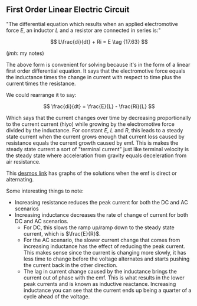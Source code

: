 ## First Order Linear Electric Circuit

"The differential equation which results when an applied electromotive force $E$, an inductor $L$ and a resistor are connected in series is:"

$$ L\frac{di}{dt} + Ri = E \tag {17.63} $$

(*jmh*: my notes)

The above form is convenient for solving because it's in the form of a linear first order differential equation. It says that the electromotive force equals the inductance times the change in current with respect to time plus the current times the resistance.

We could rearrange it to say:

$$ \frac{di}{dt} = \frac{E}{L} - \frac{Ri}{L} $$

Which says that the current changes over time by decreasing proportionally to the current current (hiyo) while growing by the electromotive force divided by the inductance. For constant $E$, $L$ and $R$, this leads to a steady state current when the current grows enough that current loss caused by resistance equals the current growth caused by emf. This is makes the steady state current a sort of "terminal current" just like terminal velocity is the steady state where acceleration from gravity equals deceleration from air resistance.

This [desmos link](https://www.desmos.com/calculator/tzigt2uc7x) has graphs of the solutions when the emf is direct or alternating.

Some interesting things to note:

* Increasing resistance reduces the peak current for both the DC and AC scenarios
* Increasing inductance decreases the rate of change of current for both DC and AC scenarios.
    * For DC, this slows the ramp up/ramp down to the steady state current, which is $\frac{E}{R}$.
    * For the AC scenario, the slower current change that comes from increasing inductance has the effect of reducing the peak current. This makes sense since the current is changing more slowly, it has less time to change before the voltage alternates and starts pushing the current back in the other direction.
    * The lag in current change caused by the inductance brings the current out of phase with the emf. This is what results in the lower peak currents and is known as inductive reactance. Increasing inductance you can see that the current ends up being a quarter of a cycle ahead of the voltage. 

